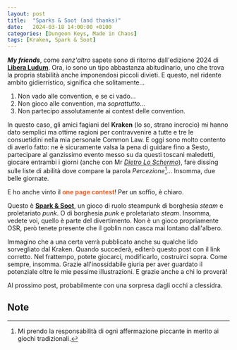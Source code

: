 ```yaml
---
layout: post
title:  "Sparks & Soot (and thanks)"
date:   2024-03-18 14:00:00 +0100
categories: [Dungeon Keys, Made in Chaos]
tags: [Kraken, Spark & Soot]
---
```


***My friends***, come *senz'altro* sapete sono di ritorno dall'edizione 2024 di **[Libera Ludum](https://dungeon-keys.github.io/posts/libera_ludum_2024/ "Sì, era nel post precedente!")**. Ora, io sono un tipo abbastanza abitudinario, uno che trova la propria stabilità anche imponendosi piccoli divieti. E questo, nel ridente ambito gidierristico, significa che solitamente...
1. Non vado alle convention, e se ci vado...
2. Non gioco alle convention, ma *soprattutto*...
3. Non partecipo assolutamente ai contest delle convention.

In questo caso, gli amici fagiani del **Kraken** (lo so, strano incrocio) mi hanno dato semplici ma ottime ragioni per contravvenire a tutte e tre le consuetidini nella mia personale Common Law. E oggi sono molto contento di averlo fatto: ne è sicuramente valsa la pena di guidare fino a Sesto, partecipare al ganzissimo evento messo su da questi toscani maledetti, giocare entrambi i giorni (anche con Mr *[Dietro Lo Schermo](https://dietroschermo.wordpress.com/ "Proprio il Bille!")*), fare dissing sulle liste di abilità dove compare la parola *Percezione*[^fn-1]... Insomma, due belle giornate.

E ho anche vinto il **<span style="color:#EB5E28">one page contest</span>**! Per un soffio, è chiaro. 

Questo è **[Spark & Soot](https://drive.google.com/file/d/14TWQGyA9gEnJY1CrBu0BYqgVZcCZnYV9/view?usp=sharing "Link a GDrive!")**, un gioco di ruolo steampunk di borghesia *steam* e proletariato *punk*. O di borghesia *punk* e proletariato *steam*. Insomma, vedete voi, quello è parte del divertimento. Non è un gioco propriamente OSR, però tenete presente che il goblin non casca mai lontano dall'albero. 

Immagino che a una certa verrà pubblicato anche su qualche lido sorvegliato dal Kraken. Quando succederà, editerò questo post con il link corretto. Nel frattempo, potete giocarci, modificarlo, costruirci sopra. Come sempre, insomma.
Grazie all'inossidabile giuria per aver guardato il potenziale oltre le mie pessime illustrazioni. E grazie anche a chi lo proverà! 

Al prossimo post, probabilmente con una sorpresa dagli occhi a clessidra.
 
## Note

[^fn-1]: Mi prendo la responsabilità di ogni affermazione piccante in merito ai giochi tradizionali. 